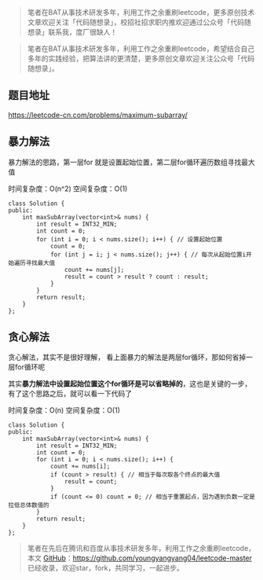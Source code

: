 > 笔者在BAT从事技术研发多年，利用工作之余重刷leetcode，更多原创技术文章欢迎关注「代码随想录」，校招社招求职内推欢迎通过公众号「代码随想录」联系我，度厂很缺人！

> 笔者在BAT从事技术研发多年，利用工作之余重刷leetcode，希望结合自己多年的实践经验，把算法讲的更清楚，更多原创文章欢迎关注公众号「代码随想录」。

## 题目地址 
https://leetcode-cn.com/problems/maximum-subarray/

## 暴力解法 

暴力解法的思路，第一层for 就是设置起始位置，第二层for循环遍历数组寻找最大值 

时间复杂度：O(n^2) 
空间复杂度：O(1)
```
class Solution {
public:
    int maxSubArray(vector<int>& nums) {
        int result = INT32_MIN;
        int count = 0;
        for (int i = 0; i < nums.size(); i++) { // 设置起始位置
            count = 0;
            for (int j = i; j < nums.size(); j++) { // 每次从起始位置i开始遍历寻找最大值
                count += nums[j];
                result = count > result ? count : result;
            }
        }
        return result;
    }
};
```

## 贪心解法 
贪心解法，其实不是很好理解， 看上面暴力的解法是两层for循环，那如何省掉一层for循环呢 
   
其实**暴力解法中设置起始位置这个for循环是可以省略掉的**，这也是关键的一步，有了这个思路之后，就可以看一下代码了

时间复杂度：O(n) 
空间复杂度：O(1)
```
class Solution {
public:
    int maxSubArray(vector<int>& nums) {
        int result = INT32_MIN;
        int count = 0;
        for (int i = 0; i < nums.size(); i++) {
            count += nums[i];
            if (count > result) { // 相当于每次取各个终点的最大值
                result = count;
            }
            if (count <= 0) count = 0; // 相当于重置起点，因为遇到负数一定是拉低总体数值的
        }
        return result;
    }
};
```
> 笔者在先后在腾讯和百度从事技术研发多年，利用工作之余重刷leetcode，本文  [GitHub](https://github.com/youngyangyang04/leetcode-master )：https://github.com/youngyangyang04/leetcode-master 已经收录，欢迎star，fork，共同学习，一起进步。
